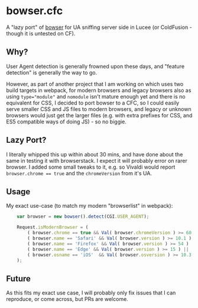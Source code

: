 # bowser.cfc
A "lazy port" of [bowser](https://github.com/lancedikson/bowser/) for UA sniffing server side in Lucee (or ColdFusion - though it is untested on CF).

## Why?
User Agent detection is generally frowned upon these days, and "feature detection" is generally the way to go.

However, as part of another project that I am working on which uses two build targets in webpack, for modern browsers and legacy browsers also as using `type="module"` and `nomodule` isn't mature enough yet and there is no equivalent for CSS, I decided to port bowser to a CFC, so I could easily serve smaller CSS and JS files to modern browsers, and legacy or unknown browsers would just get the larger files (e.g. with extra prefixes for CSS, and ES5 compatible ways of doing JS) - so no biggie.

## Lazy Port?
I literally whipped this up within about 30 mins, and have done about the same in testing it with browserstack. I expect it will probably error on rarer browser.
I added some small tweaks to it, e.g. so Vivaldi would report `browser.chrome == true` and the `chromeVersion` from it's UA.

## Usage
My exact use-case (to match my modern "browserlist" in webpack):
```javascript
	var browser = new bowser().detect(CGI.USER_AGENT);

	Request.isModernBrowser = (
		( browser.chrome == true && Val( browser.chromeVersion ) >= 60 ) ||
		( browser.name == 'Safari' && Val( browser.version ) >= 10.1 ) ||
		( browser.name == 'Firefox' && Val( browser.version ) >= 54 ) ||
		( browser.name == 'Edge' && Val( browser.version ) >= 15 ) ||
		( browser.osname == 'iOS'  && Val( browser.osversion ) >= 10.3 )
	);
```

## Future
As this fits my exact use case, I will probably only fix issues that I can reproduce, or come across, but PRs are welcome. 